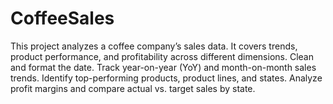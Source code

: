 # CoffeeSales
This project analyzes a coffee company’s sales data. It covers trends, product performance, and profitability across different dimensions.
Clean and format the date.
Track year-on-year (YoY) and month-on-month sales trends.
Identify top-performing products, product lines, and states.
Analyze profit margins and compare actual vs. target sales by state.
